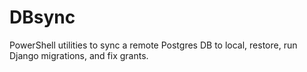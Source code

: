 ﻿# DBsync
PowerShell utilities to sync a remote Postgres DB to local, restore, run Django migrations, and fix grants.
